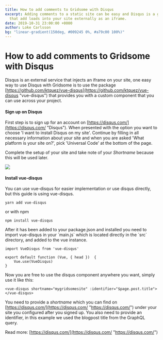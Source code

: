 ```yaml
---
title: How to add comments to Gridsome with Disqus
excerpt: Adding comments to a static site can be easy and Disqus is a great alternative
  that add loads into your site externally as an iframe.
date: 2019-10-31 23:00:00 +0000
author: Loke Carlsson
bg: "linear-gradient(150deg, #009245 0%, #a79c00 100%)"
---
```

# How to add comments to Gridsome with Disqus

Disqus is an external service that injects an iframe on your site, one easy way to use Disqus with Gridsome is to use the package [https://github.com/ktquez/vue-disqus](https://github.com/ktquez/vue-disqus "vue-disqus") that provides you with a custom component that you can use across your project.

#### Sign up on Disqus

First step is to sign up for an account on [https://disqus.com/](https://disqus.com/ "Disqus"). When presented with the option you want to choose 'I want to install Disqus on my site'. Continue by filling in all necessary information about your site and when you are asked 'What platform is your site on?', pick 'Universal Code' at the bottom of the page.

Complete the setup of your site and take note of your _Shortname_ because this will be used later.


![](https://i.imgur.com/Ui1aoYi.png)

#### Install vue-disqus

You can use vue-disqus for easier implementation or use disqus directly, but this guide is using vue-disqus.

    yarn add vue-disqus

or with npm

    npm install vue-disqus

After it has been added to your package.json and installed you need to import vue-disqus in your \`main.js\` which is located directly in the \`src\` directory, and added to the vue instance.

    import VueDisqus from 'vue-disqus'

    export default function (Vue, { head })  {
    	Vue.use(VueDisqus)
    }

Now you are free to use the disqus component anywhere you want, simply use it like this:

    <vue-disqus shortname="mygridsomesite" :identifier="$page.post.title"></vue-disqus>

You need to provide a _shortname_ which you can find on [https://disqus.com/](https://disqus.com/ "https://disqus.com/") under your site you configured after you signed up. You also need to provide an identifier, in this example we used the blogpost title from the GraphQL query.

Read more: [https://disqus.com/](https://disqus.com/ "https://disqus.com/")